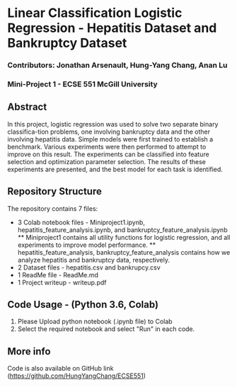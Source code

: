 # Linear Classification Logistic Regression - Hepatitis Dataset and Bankruptcy Dataset
### Contributors: Jonathan Arsenault, Hung-Yang Chang, Anan Lu
### Mini-Project 1 - ECSE 551  McGill University

## Abstract
In this project, logistic regression was used to solve two separate binary classifica-tion problems, one involving bankruptcy data and the other involving hepatitis data. Simple models were first trained to establish a benchmark. Various experiments were then performed to attempt to improve on this result. The experiments can be classified into feature selection and optimization parameter selection. The results of these experiments are presented, and the best model for each task is identified.

## Repository Structure
The repository contains 7 files:
* 3 Colab notebook files - Miniproject1.ipynb, hepatitis_feature_analysis.ipynb, and bankruptcy_feature_analysis.ipynb
  ** Miniproject1 contains all utility functions for logistic regression, and all experiments to improve model performance.
  ** hepatitis_feature_analysis, bankruptcy_feature_analysis contains how we analyze hepatitis and bankruptcy data, respectively.
* 2 Dataset files - hepatitis.csv and bankrupcy.csv 
* 1 ReadMe file - ReadMe.md
* 1 Project writeup - writeup.pdf

## Code Usage - (Python 3.6, Colab)
1. Please Upload python notebook (.ipynb file) to Colab
2. Select the required notebook and select "Run" in each code.

## More info
Code is also available on GitHub link (https://github.com/HungYangChang/ECSE551)

